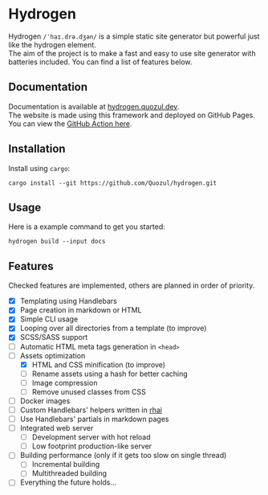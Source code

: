 # Hydrogen
Hydrogen `/ˈhaɪ.drə.dʒən/` is a simple static site generator but powerful just like the hydrogen element.  
The aim of the project is to make a fast and easy to use site generator with batteries included.
You can find a list of features below.

## Documentation
Documentation is available at [hydrogen.quozul.dev](https://hydrogen.quozul.dev/).  
The website is made using this framework and deployed on GitHub Pages.
You can view the [GitHub Action here](/.github/workflows/gh-pages.yml).

## Installation
Install using `cargo`:
```shell
cargo install --git https://github.com/Quozul/hydrogen.git
```

## Usage
Here is a example command to get you started:

```shell
hydrogen build --input docs
```

## Features
Checked features are implemented, others are planned in order of priority.

- [x] Templating using Handlebars
- [x] Page creation in markdown or HTML
- [x] Simple CLI usage
- [x] Looping over all directories from a template (to improve)
- [x] SCSS/SASS support
- [ ] Automatic HTML meta tags generation in `<head>`
- [ ] Assets optimization
  - [x] HTML and CSS minification (to improve)
  - [ ] Rename assets using a hash for better caching
  - [ ] Image compression
  - [ ] Remove unused classes from CSS
- [ ] Docker images
- [ ] Custom Handlebars' helpers written in [rhai](https://rhai.rs/)
- [ ] Use Handlebars' partials in markdown pages
- [ ] Integrated web server
  - [ ] Development server with hot reload
  - [ ] Low footprint production-like server
- [ ] Building performance (only if it gets too slow on single thread)
  - [ ] Incremental building
  - [ ] Multithreaded building
- [ ] Everything the future holds…
